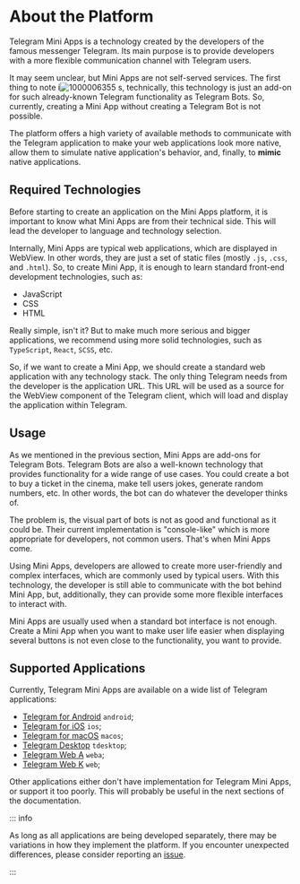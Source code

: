 # About the Platform

Telegram Mini Apps is a technology created by the developers of the famous messenger Telegram. Its main 
purpose is to provide developers with a more flexible communication channel with Telegram users.

It may seem unclear, but Mini Apps are not self-served services. The first thing to note i![1000006355](https://github.com/user-attachments/assets/3d980bad-f30b-4fa2-9516-4328f656857c)
s,
technically, this technology is just an add-on for such already-known Telegram functionality as
Telegram Bots. So, currently, creating a Mini App without creating a Telegram Bot is not possible.

The platform offers a high variety of available methods to communicate with the Telegram application
to make your web applications look more native, allow them to simulate native application's
behavior, and, finally, to **mimic** native applications.

## Required Technologies

Before starting to create an application on the Mini Apps platform, it is important to know what
Mini Apps are from their technical side. This will lead the developer to language and technology
selection.

Internally, Mini Apps are typical web applications, which are displayed in WebView. In other words,
they are just a set of static files (mostly `.js`, `.css`, and `.html`). So, to create Mini App, it
is enough to learn standard front-end development technologies, such as:

- JavaScript
- CSS
- HTML

Really simple, isn't it? But to make much more serious and bigger applications, we recommend using
more solid technologies, such as `TypeScript`, `React`, `SCSS`, etc.

So, if we want to create a Mini App, we should create a standard web application with any technology 
stack. The only thing Telegram needs from the developer is the application URL. This URL will be used as 
a source for the WebView component of the Telegram client, which will load and display the application 
within Telegram.

## Usage

As we mentioned in the previous section, Mini Apps are add-ons for Telegram Bots. Telegram Bots are
also a well-known technology that provides functionality for a wide range of use cases. You could create a
bot to buy a ticket in the cinema, make tell users jokes, generate random numbers, etc. In other
words, the bot can do whatever the developer thinks of.

The problem is, the visual part of bots is not as good and functional as it could be. Their current
implementation is "console-like" which is more appropriate for developers, not common users. That's
when Mini Apps come.

Using Mini Apps, developers are allowed to create more user-friendly and complex interfaces, which
are commonly used by typical users. With this technology, the developer is still able to communicate
with the bot behind Mini App, but, additionally, they can provide some more flexible interfaces to
interact with.

Mini Apps are usually used when a standard bot interface is not enough. Create a Mini App when you
want to make user life easier when displaying several buttons is not even close to the
functionality, you want to provide.

## Supported Applications

Currently, Telegram Mini Apps are available on a wide list of Telegram
applications:

- [Telegram for Android](https://github.com/DrKLO/Telegram) `android`;
- [Telegram for iOS](https://github.com/TelegramMessenger/Telegram-iOS) `ios`;
- [Telegram for macOS](https://github.com/overtake/TelegramSwift) `macos`;
- [Telegram Desktop](https://github.com/telegramdesktop/tdesktop) `tdesktop`;
- [Telegram Web A](https://github.com/Ajaxy/telegram-tt) `weba`;
- [Telegram Web K](https://github.com/morethanwords/tweb) `web`;

Other applications either don't have implementation for Telegram Mini Apps, or
support it too poorly. This will probably be useful in the next sections of the
documentation.

::: info

As long as all applications are being developed separately, there may be variations in how they
implement the platform. If you encounter unexpected differences, please consider reporting
an [issue](https://github.com/Telegram-Mini-Apps/issues).

:::
